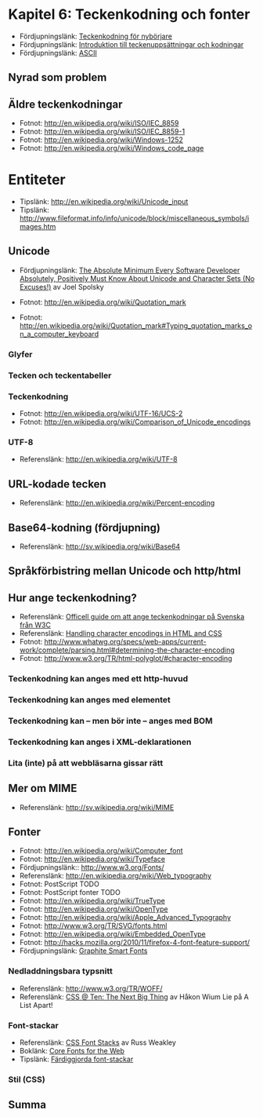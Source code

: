 # Kapitel 6: Teckenkodning och fonter

 * Fördjupningslänk: [Teckenkodning för nybörjare](http://www.w3.org/International/questions/qa-what-is-encoding)
 * Fördjupningslänk: [Introduktion till teckenuppsättningar och kodningar](http://www.w3.org/International/getting-started/characters.sv.php)
 * Fördjupningslänk: [ASCII](http://en.wikipedia.org/wiki/ASCII)

## Nyrad som problem

## Äldre teckenkodningar

 * Fotnot: http://en.wikipedia.org/wiki/ISO/IEC_8859
 * Fotnot: http://en.wikipedia.org/wiki/ISO/IEC_8859-1
 * Fotnot: http://en.wikipedia.org/wiki/Windows-1252
 * Fotnot: http://en.wikipedia.org/wiki/Windows_code_page

# Entiteter

 * Tipslänk: http://en.wikipedia.org/wiki/Unicode_input
 * Tipslänk: http://www.fileformat.info/info/unicode/block/miscellaneous_symbols/images.htm

## Unicode

 * Fördjupningslänk: [The Absolute Minimum Every Software Developer Absolutely, Positively Must Know About Unicode and Character Sets (No Excuses!)](http://www.joelonsoftware.com/articles/Unicode.html) av Joel Spolsky

 * Fotnot: http://en.wikipedia.org/wiki/Quotation_mark
 * Fotnot: http://en.wikipedia.org/wiki/Quotation_mark#Typing_quotation_marks_on_a_computer_keyboard

### Glyfer
### Tecken och teckentabeller
### Teckenkodning

 * Fotnot: http://en.wikipedia.org/wiki/UTF-16/UCS-2
 * Fotnot: http://en.wikipedia.org/wiki/Comparison_of_Unicode_encodings

### UTF-8

 * Referenslänk: http://en.wikipedia.org/wiki/UTF-8

## URL-kodade tecken

 * Referenslänk: http://en.wikipedia.org/wiki/Percent-encoding

## Base64-kodning (fördjupning)

 * Referenslänk: http://sv.wikipedia.org/wiki/Base64

## Språkförbistring mellan Unicode och http/html

## Hur ange teckenkodning?

 * Referenslänk: [Officell guide om att ange teckenkodningar på Svenska från W3C](http://www.w3c.se/resources/office/translations/articles/i18n/O-charset_100805.sv.utf8.html)
 * Referenslänk: [Handling character encodings in HTML and CSS](http://www.w3.org/International/tutorials/tutorial-char-enc/)
 * Fotnot: http://www.whatwg.org/specs/web-apps/current-work/complete/parsing.html#determining-the-character-encoding
 * Fotnot: http://www.w3.org/TR/html-polyglot/#character-encoding

### Teckenkodning kan anges med ett http-huvud
### Teckenkodning kan anges med elementet <meta>
### Teckenkodning kan – men bör inte – anges med BOM
### Teckenkodning kan anges i XML-deklarationen
### Lita (inte) på att webbläsarna gissar rätt

## Mer om MIME

 * Referenslänk: http://sv.wikipedia.org/wiki/MIME

## Fonter

 * Fotnot: http://en.wikipedia.org/wiki/Computer_font
 * Fotnot: http://en.wikipedia.org/wiki/Typeface
 * Fördjupningslänk:: http://www.w3.org/Fonts/
 * Referenslänk: http://en.wikipedia.org/wiki/Web_typography
 * Fotnot: PostScript TODO
 * Fotnot: PostScript fonter TODO
 * Fotnot: http://en.wikipedia.org/wiki/TrueType
 * Fotnot: http://en.wikipedia.org/wiki/OpenType
 * Fotnot: http://en.wikipedia.org/wiki/Apple_Advanced_Typography
 * Fotnot: http://www.w3.org/TR/SVG/fonts.html
 * Fotnot: http://en.wikipedia.org/wiki/Embedded_OpenType
 * Fotnot: http://hacks.mozilla.org/2010/11/firefox-4-font-feature-support/
 * Fördjupningslänk: [Graphite Smart Fonts](http://junglecode.net/graphite/)

### Nedladdningsbara typsnitt

 * Referenslänk: http://www.w3.org/TR/WOFF/
 * Referenslänk: [CSS @ Ten: The Next Big Thing](http://www.alistapart.com/articles/cssatten) av Håkon Wium Lie på A List Apart!

### Font-stackar

 * Referenslänk: [CSS Font Stacks](http://www.maxdesign.com.au/articles/font-stacks/) av Russ Weakley
 * Boklänk: [Core Fonts for the Web](http://en.wikipedia.org/wiki/Core_fonts_for_the_Web)
 * Tipslänk: [Färdiggjorda font-stackar](http://cssfontstack.com/)

### Stil (CSS)

## Summa



